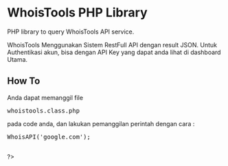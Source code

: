 # WhoisTools PHP Library
PHP library to query WhoisTools API service.

WhoisTools Menggunakan Sistem RestFull API dengan result JSON. Untuk Authentikasi akun, bisa dengan API Key yang dapat anda lihat di dashboard Utama. 

## How To
Anda dapat memanggil file <pre>whoistools.class.php</pre> pada code anda, dan lakukan pemanggilan perintah dengan cara :
<pre>
<?php
require_once 'whoistools.class.php';

/*** Loading Class ***/
$whois = new WhoisTools('YOU_API_KEY');
$results = $whois->WhoisAPI('google.com');

</pre>

?>
